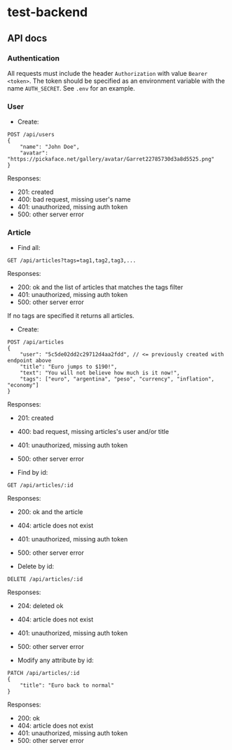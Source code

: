 # test-backend

## API docs

### Authentication

All requests must include the header `Authorization` with value `Bearer <token>`. The token should be specified as an environment variable with the name `AUTH_SECRET`. See `.env` for an example.

### User

* Create:
```
POST /api/users
{
    "name": "John Doe",
    "avatar": "https://pickaface.net/gallery/avatar/Garret22785730d3a8d5525.png"
}
```
Responses:
* 201: created
* 400: bad request, missing user's name
* 401: unauthorized, missing auth token
* 500: other server error

### Article

* Find all:
```
GET /api/articles?tags=tag1,tag2,tag3,...
```
Responses:
* 200: ok and the list of articles that matches the tags filter
* 401: unauthorized, missing auth token
* 500: other server error

If no tags are specified it returns all articles.

* Create:
```
POST /api/articles
{
    "user": "5c5de02dd2c29712d4aa2fdd", // <= previously created with endpoint above
    "title": "Euro jumps to $190!",
    "text": "You will not believe how much is it now!",
    "tags": ["euro", "argentina", "peso", "currency", "inflation", "economy"]
}
```
Responses:
* 201: created
* 400: bad request, missing articles's user and/or title
* 401: unauthorized, missing auth token
* 500: other server error

* Find by id:
```
GET /api/articles/:id
```
Responses:
* 200: ok and the article
* 404: article does not exist
* 401: unauthorized, missing auth token
* 500: other server error

* Delete by id:
```
DELETE /api/articles/:id
```
Responses:
* 204: deleted ok
* 404: article does not exist
* 401: unauthorized, missing auth token
* 500: other server error

* Modify any attribute by id:
```
PATCH /api/articles/:id
{
    "title": "Euro back to normal"
}
```
Responses:
* 200: ok
* 404: article does not exist
* 401: unauthorized, missing auth token
* 500: other server error
